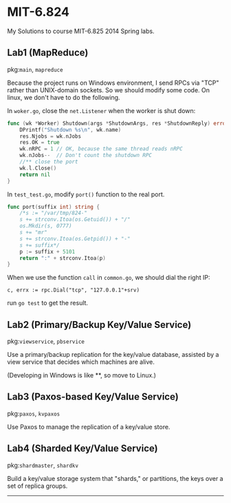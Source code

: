 MIT-6.824
=========

My Solutions to course MIT-6.825 2014 Spring labs.

## Lab1 (MapReduce)

pkg:`main`, `mapreduce`

Because the project runs on Windows environment, I send RPCs via "TCP" rather than UNIX-domain sockets. So we should modify some code. On linux, we don't have to do the following.

In `woker.go`, close the `net.Listener` when the worker is shut down:

```go
func (wk *Worker) Shutdown(args *ShutdownArgs, res *ShutdownReply) error {
	DPrintf("Shutdown %s\n", wk.name)
	res.Njobs = wk.nJobs
	res.OK = true
	wk.nRPC = 1 // OK, because the same thread reads nRPC
	wk.nJobs--  // Don't count the shutdown RPC
	//** close the port
	wk.l.Close()
	return nil
}
```
In `test_test.go`, modify `port()` function to the real port.

```go
func port(suffix int) string {
	/*s := "/var/tmp/824-"
	s += strconv.Itoa(os.Getuid()) + "/"
	os.Mkdir(s, 0777)
	s += "mr"
	s += strconv.Itoa(os.Getpid()) + "-"
	s += suffix*/
	p := suffix + 5101
	return ":" + strconv.Itoa(p)
}
```
When we use the function `call` in `common.go`, we should dial the right IP:
```
c, errx := rpc.Dial("tcp", "127.0.0.1"+srv)
```

run `go test` to get the result.

## Lab2 (Primary/Backup Key/Value Service)

pkg:`viewservice`, `pbservice`

Use a primary/backup replication for the key/value database, assisted by a view service that decides which machines are alive.

(Developing in Windows is like **, so move to Linux.)

## Lab3 (Paxos-based Key/Value Service)

pkg:`paxos`, `kvpaxos`

Use Paxos to manage the replication of a key/value store. 

## Lab4 (Sharded Key/Value Service)

pkg:`shardmaster`, `shardkv`

Build a key/value storage system that "shards," or partitions, the keys over a set of replica groups.

------




